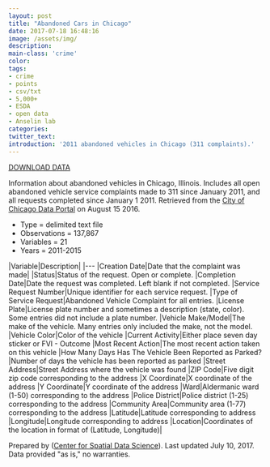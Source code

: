 ```yaml
---
layout: post
title: "Abandoned Cars in Chicago"
date: 2017-07-18 16:48:16
image: /assets/img/
description:
main-class: 'crime'
color:
tags:
- crime
- points
- csv/txt
- 5,000+
- ESDA
- open data
- Anselin lab
categories:
twitter_text:
introduction: '2011 abandoned vehicles in Chicago (311 complaints).'
---
```

<script>
$('#map').hide();
</script>

[DOWNLOAD DATA](../data/Abandoned_Vehicles_Map.csv)

Information about abandoned vehicles in Chicago, Illinois. Includes all open abandoned vehicle service complaints made to 311 since January 2011, and all requests completed since January 1 2011.
Retrieved from the [City of Chicago Data Portal](https://data.cityofchicago.org/Facilities-Geographic-Boundaries/Boundaries-Community-Areas-current-/cauq-8yn6) on August 15 2016. 


* Type = delimited text file
* Observations = 137,867
* Variables = 21
* Years = 2011-2015


|Variable|Description|
|---
|Creation Date|Date that the complaint was made|
|Status|Status of the request. Open or complete.
|Completion Date|Date the request was completed. Left blank if not completed.
|Service Request Number|Unique identifier for each service request.
|Type of Service Request|Abandoned Vehicle Complaint for all entries.
|License Plate|License plate number and sometimes a description (state, color). Some entries did not include a plate number.
|Vehicle Make/Model|The make of the vehicle. Many entries only included the make, not the model.
|Vehicle Color|Color of the vehicle
|Current Activity|Either place seven day sticker or FVI - Outcome
|Most Recent Action|The most recent action taken on this vehicle
|How Many Days Has The Vehicle Been Reported as Parked?|Number of days the vehicle has been reported as parked
|Street Address|Street Address where the vehicle was found
|ZIP Code|Five digit zip code corresponding to the address
|X Coordinate|X coordinate of the address
|Y Coordinate|Y coordinate of the address
|Ward|Aldermanic ward (1-50) corresponding to the address
|Police District|Police district (1-25) corresponding to the address
|Community Area|Community area (1-77) corresponding to the address
|Latitude|Latitude corresponding to address
|Longitude|Longitude corresponding to address
|Location|Coordinates of the location in format of (Latitude, Longitude)|

Prepared by ([Center for Spatial Data Science](https://spatial.uchicago.edu/)). Last updated July 10, 2017. Data provided "as is," no warranties.

